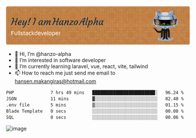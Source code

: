 ![Header](./github-header-image.png)

- 👋 Hi, I’m @hanzo-alpha
- 👀 I’m interested in software developer
- 🌱 I’m currently learning laravel, vue, react, vite, tailwind
- 📫 How to reach me just send me email to hansen.makangiras@hotmail.com 

<!---
hanzo-alpha/hanzo-alpha is a ✨ special ✨ repository because its `README.md` (this file) appears on your GitHub profile.
You can click the Preview link to take a look at your changes.
--->

<!--START_SECTION:waka-->

```txt
PHP              7 hrs 49 mins   ████████████████████████░   96.24 %
JSON             11 mins         ▓░░░░░░░░░░░░░░░░░░░░░░░░   02.40 %
.env file        5 mins          ▒░░░░░░░░░░░░░░░░░░░░░░░░   01.15 %
Blade Template   0 secs          ░░░░░░░░░░░░░░░░░░░░░░░░░   00.08 %
SQL              0 secs          ░░░░░░░░░░░░░░░░░░░░░░░░░   00.06 %
```

<!--END_SECTION:waka-->

![image](https://github.com/hanzo-alpha/hanzo-alpha/assets/111342797/c4bd2977-6123-4017-8652-6e166259b484)

